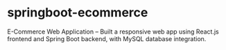 # springboot-ecommerce
E-Commerce Web Application – Built a responsive web app using React.js frontend and Spring Boot backend, with MySQL database integration.
